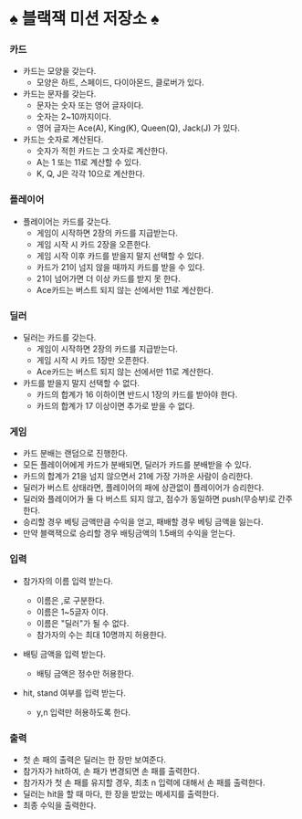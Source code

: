 # ♠️ 블랙잭 미션 저장소 ♠️

### 카드

- 카드는 모양을 갖는다.
    - 모양은 하트, 스페이드, 다이아몬드, 클로버가 있다.
- 카드는 문자를 갖는다.
    - 문자는 숫자 또는 영어 글자이다.
    - 숫자는 2~10까지이다.
    - 영어 글자는 Ace(A), King(K), Queen(Q), Jack(J) 가 있다.
- 카드는 숫자로 계산된다.
    - 숫자가 적힌 카드는 그 숫자로 계산한다.
    - A는 1 또는 11로 계산할 수 있다.
    - K, Q, J은 각각 10으로 계산한다.

### 플레이어

- 플레이어는 카드를 갖는다.
    - 게임이 시작하면 2장의 카드를 지급받는다.
    - 게임 시작 시 카드 2장을 오픈한다.
    - 게임 시작 이후 카드를 받을지 말지 선택할 수 있다.
    - 카드가 21이 넘지 않을 때까지 카드를 받을 수 있다.
    - 21이 넘어가면 더 이상 카드를 받지 못 한다.
    - Ace카드는 버스트 되지 않는 선에서만 11로 계산한다.

### 딜러

- 딜러는 카드를 갖는다.
    - 게임이 시작하면 2장의 카드를 지급받는다.
    - 게임 시작 시 카드 1장만 오픈한다.
    - Ace카드는 버스트 되지 않는 선에서만 11로 계산한다.
- 카드를 받을지 말지 선택할 수 없다.
    - 카드의 합계가 16 이하이면 반드시 1장의 카드를 받아야 한다.
    - 카드의 합계가 17 이상이면 추가로 받을 수 없다.

### 게임

- 카드 분배는 랜덤으로 진행한다.
- 모든 플레이어에게 카드가 분배되면, 딜러가 카드를 분배받을 수 있다.
- 카드의 합계가 21을 넘지 않으면서 21에 가장 가까운 사람이 승리한다.
- 딜러가 버스트 상태라면, 플레이어의 패에 상관없이 플레이어가 승리한다.
- 딜러와 플레이어가 둘 다 버스트 되지 않고, 점수가 동일하면 push(무승부)로 간주한다.
- 승리할 경우 베팅 금액만큼 수익을 얻고, 패배할 경우 베팅 금액을 잃는다.
- 만약 블랙잭으로 승리할 경우 배팅금액의 1.5배의 수익을 얻는다.

### 입력

- 참가자의 이름 입력 받는다.
    - 이름은 ,로 구분한다.
    - 이름은 1~5글자 이다.
    - 이름은 "딜러"가 될 수 없다.
    - 참가자의 수는 최대 10명까지 허용한다.

- 배팅 금액을 입력 받는다.
    - 배팅 금액은 정수만 허용한다.

- hit, stand 여부를 입력 받는다.
    - y,n 입력만 허용하도록 한다.

### 출력

- 첫 손 패의 출력은 딜러는 한 장만 보여준다.
- 참가자가 hit하여, 손 패가 변경되면 손 패를 출력한다.
- 참가자가 첫 손 패를 유지할 경우, 최초 n 입력에 대해서 손 패를 출력한다.
- 딜러는 hit을 할 때 마다, 한 장을 받았는 메세지를 출력한다.
- 최종 수익을 출력한다.